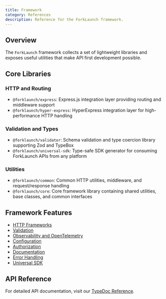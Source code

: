 ```yaml
---
title: Framework
category: References
description: Reference for the ForkLaunch framework.
---
```


## Overview

The `ForkLaunch` framework collects a set of lightweight libraries and exposes useful utilities that make API first development possible.

## Core Libraries

### HTTP and Routing
- `@forklaunch/express`: Express.js integration layer providing routing and middleware support
- `@forklaunch/hyper-express`: HyperExpress integration layer for high-performance HTTP handling

### Validation and Types
- `@forklaunch/validator`: Schema validation and type coercion library supporting Zod and TypeBox
- `@forklaunch/universal-sdk`: Type-safe SDK generator for consuming ForkLaunch APIs from any platform

### Utilities
- `@forklaunch/common`: Common HTTP utilities, middleware, and request/response handling
- `@forklaunch/core`: Core framework library containing shared utilities, base classes, and common interfaces

## Framework Features

- [HTTP Frameworks](/docs/framework/http.md)
- [Validation](/docs/framework/validation.md) 
- [Observability and OpenTelemetry](/docs/framework/telemetry.md)
- [Configuration](/docs/framework/config.md)
- [Authorization](/docs/framework/authorization.md)
- [Documentation](/docs/framework/documentation.md)
- [Error Handling](/docs/framework/error-handling.md)
- [Universal SDK](/docs/framework/universal-sdk.md)

## API Reference

For detailed API documentation, visit our [TypeDoc Reference](https://github.com/forklaunch/forklaunch-js/tree/main/framework/docs/index.html).
